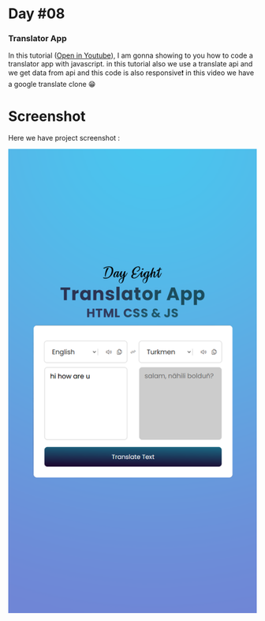 # Day #08

### Translator App
In this tutorial ([Open in Youtube](https://youtu.be/bphltwf_Wpk)),  I am gonna showing to you how to code a translator app with javascript. in this tutorial also we use a translate api and we get data from api and this code is also responsive❗️
in this video we have a google translate clone 😁

# Screenshot
Here we have project screenshot :

![screenshot](screenshot.png)
